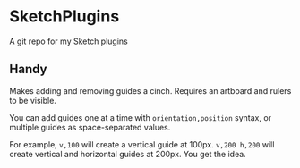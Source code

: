SketchPlugins
=============

A git repo for my Sketch plugins


## Handy
Makes adding and removing guides a cinch. Requires an artboard and rulers to be visible.

You can add guides one at a time with `orientation,position` syntax, or multiple guides as space-separated values.

For example, `v,100` will create a vertical guide at 100px. `v,200 h,200` will create vertical and horizontal guides at 200px. You get the idea.
